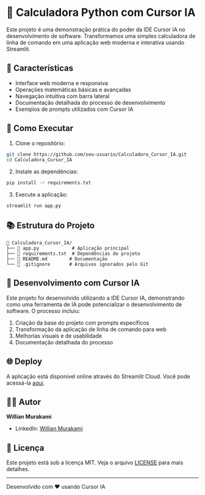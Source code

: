 # 🧮 Calculadora Python com Cursor IA

Este projeto é uma demonstração prática do poder da IDE Cursor IA no desenvolvimento de software. Transformamos uma simples calculadora de linha de comando em uma aplicação web moderna e interativa usando Streamlit.

## 🌟 Características

- Interface web moderna e responsiva
- Operações matemáticas básicas e avançadas
- Navegação intuitiva com barra lateral
- Documentação detalhada do processo de desenvolvimento
- Exemplos de prompts utilizados com Cursor IA

## 🚀 Como Executar

1. Clone o repositório:
```bash
git clone https://github.com/seu-usuario/Calculadora_Cursor_IA.git
cd Calculadora_Cursor_IA
```

2. Instale as dependências:
```bash
pip install -r requirements.txt
```

3. Execute a aplicação:
```bash
streamlit run app.py
```

## 📚 Estrutura do Projeto

```
📁 Calculadora_Cursor_IA/
├── 📄 app.py            # Aplicação principal
├── 📄 requirements.txt  # Dependências do projeto
├── 📄 README.md        # Documentação
└── 📄 .gitignore       # Arquivos ignorados pelo Git
```

## 🤖 Desenvolvimento com Cursor IA

Este projeto foi desenvolvido utilizando a IDE Cursor IA, demonstrando como uma ferramenta de IA pode potencializar o desenvolvimento de software. O processo incluiu:

1. Criação da base do projeto com prompts específicos
2. Transformação da aplicação de linha de comando para web
3. Melhorias visuais e de usabilidade
4. Documentação detalhada do processo

## 🌐 Deploy

A aplicação está disponível online através do Streamlit Cloud. Você pode acessá-la [aqui](link-para-sua-aplicacao).

## 👨‍💻 Autor

**Willian Murakami**
- LinkedIn: [Willian Murakami](https://www.linkedin.com/in/willian-murakami/)

## 📄 Licença

Este projeto está sob a licença MIT. Veja o arquivo [LICENSE](LICENSE) para mais detalhes.

---

Desenvolvido com ❤️ usando Cursor IA 